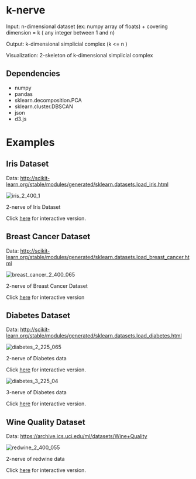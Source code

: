 # k-nerve

Input: n-dimensional dataset (ex: numpy array of floats) + covering dimension = k ( any integer between 1 and n)

Output: k-dimensional simplicial complex (k <= n )

Visualization: 2-skeleton of k-dimensional simplicial complex 

## Dependencies
* numpy
* pandas
* sklearn.decomposition.PCA
* sklearn.cluster.DBSCAN
* json
* d3.js


# Examples

## Iris Dataset

Data: http://scikit-learn.org/stable/modules/generated/sklearn.datasets.load_iris.html

![iris_2_400_1](https://romiebanerjee.github.io/EXAMPLES/iris_2_400_1.png)

2-nerve of Iris Dataset

Click [here](https://romiebanerjee.github.io/EXAMPLES/index_iris.html) for interactive version.

## Breast Cancer Dataset

Data: http://scikit-learn.org/stable/modules/generated/sklearn.datasets.load_breast_cancer.html

![breast_cancer_2_400_065](https://romiebanerjee.github.io/EXAMPLES/breast_cancer_2_400_065.png)

2-nerve of Breast Cancer Dataset

Click [here](https://romiebanerjee.github.io/EXAMPLES/index_breastcancer.html) for interactive version

## Diabetes Dataset 

Data: http://scikit-learn.org/stable/modules/generated/sklearn.datasets.load_diabetes.html

![diabetes_2_225_065](https://romiebanerjee.github.io/EXAMPLES/diabetes_2_225_065.png)

2-nerve of Diabetes data

Click [here](https://romiebanerjee.github.io/EXAMPLES/index_diabetes2.html) for interactive version.

![diabetes_3_225_04](https://romiebanerjee.github.io/EXAMPLES/diabetes_3_225_04.png)

3-nerve of Diabetes data

Click [here](https://romiebanerjee.github.io/EXAMPLES/index_diabetes3.html) for interactive version.


## Wine Quality Dataset 

Data: https://archive.ics.uci.edu/ml/datasets/Wine+Quality

![redwine_2_400_055](https://romiebanerjee.github.io/EXAMPLES/redwine_2_400_055.png)

2-nerve of redwine data

Click [here](https://romiebanerjee.github.io/EXAMPLES/index_redwine.html) for interactive version.









